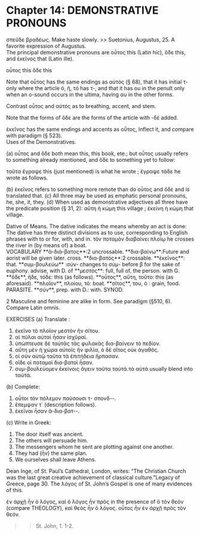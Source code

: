 # Chapter 14: DEMONSTRATIVE PRONOUNS


<quote xml:lang="grc">
σπεῦδε βραδέως.

</quote>
<quote xml:lang="eng">
Make haste slowly.

</quote>
>> Suetonius, Augustus, 25. A favorite expression of Augustus.



<div type="textpart" subtype="para" n="74">
The principal demonstrative pronouns are οὗτος this
(Latin hic), ὅδε this, and ἐκεῖνος that (Latin <foreign xml:lang="lat">ille</foreign>).

οὗτος this
ὅδε this


Note that οὗτος has the same endings as αὐτός (§ 68), that it has
initial τ- only where the article ὁ, ἡ, τό has τ-, and that it has ου in
the penult only when an ο-sound occurs in the ultima, having αυ in
the other forms.

Contrast οὗτος and αὐτός as to breathing, accent, and stem.

Note that the forms of ὅδε are the forms of the article with -δέ
added.

<div type="textpart" subtype="para" n="75">
ἐκεῖνος has the same endings and accents as οῧτος,
Inflect it, and compare with paradigm (§ 523).



<pb n="44"/>

<div type="textpart" subtype="para" n="76">
Uses of the Demonstratives.

(a) οὗτος and ὅδε both
mean this, this book, ete.; but οὗτος usually refers to something already mentioned, and ὅδε to something yet to
follow:

ταῦτα ἔγραψε
this (just mentioned) is what he wrote ;
ἔγραψε τάδε
he wrote as follows.

(b) ἐκεῖνος refers to something more remote than do
οὗτος and ὅδε and is translated <gloss>that</gloss>.
(c) All three may be used as emphatic personal pronouns,
he, she, it, they.
(d) When used as demonstrative adjectives all three
have the predicate position (§ 31, 2):
αὕτη ἡ κώμη this village ;
ἐκείνη ἡ κώμη that village.

<div type="textpart" subtype="para" n="77">
Dative of Means. The dative indicates the means whereby an act is done: <note>The dative has three distinct divisions as to use, corresponding to English phrases with to or for, with, and in.</note>
τὸν ποταμὸν διαβαίνει πλοίῳ
he crosses the river in (by means of) a boat.

<div type="textpart" subtype="para" n="78">
VOCABULARY
**ἀ-διά-βατος**:2 uncrossable.
**δια-βαίνω**:<note>Future and aorist will be given later.</note> cross.
**δια-βατός**:2 crossable.
**ἐκεῖνος**: that.
**συμ-βουλεύω** :<note>σύν- changes to σύμ- before β for the sake of euphony.</note> advise, with D. of
**μεστός**: full, full of, the person. with G.
**ὅδε**, ἤδε, τόδε: this (as follows).
**οὗτος**, αὕτη, τοῦτο: this (as aforesaid).
**πλοῖον**, πλοίου, τό: boat.
**σῖτος**, του, ὁ : grain, food.  PARASITE.
**σύν**, prep. with D.: with. SYNOD.

2 Masculine and feminine are alike in form. See paradigm (§510, 6). Compare Latin omnis.




<pb n="45"/>


<div type="textpart" subtype="para" n="79">
EXERCISES
(a) Translate :

1. ἐκεῖνο τὸ πλοῖον μεστὸν ἣν σίτου.
2. αἱ πύλαι αὐταὶ ἦσαν ἰσχῦραί.
3. ὑπώπτευσε δὲ ταύτᾱς τὰς φυλακὰς δια-βαίνειν τὸ πεδίον.
4. αὕτη μὲν ἡ χώρα αὐτοῖς ἣν φιλία, ὁ δὲ σῖτος οὐκ ἀγαθός.
5. οἱ σὺν αὐτῷ ταῦτα τὰ ἐπιτήδεια ἥρπασαν.
6. οἵδε οἱ ποταμοὶ δια-βατοὶ ἦσαν.
7. συμ-βουλεύομεν ἐκείνοις ἄγειν ταῦτα ταὐτά.<note>τὰ αὐτά usually blend into ταὐτά.</note>

(b) Complete:

1. οὗτοι τὸν πόλεμον παύσουσι τ-  σπονδ--.
2. ἔπεμψαν τ΄ (description follows).
3. ἐκεῖναι ἦσαν ἀ-δια-βατ--.

(c) Write in Greek:
1. The door itself was ancient.
2. The others will persuade him.
3. The messengers whom he sent are plotting  against one another.
4. They had (ἦν) the same plan.
5. We ourselves shall leave Athens.

<div type="textpart" subtype="para" n="80">
Dean Inge, of St. Paul’s Cathedral, London, writes:
“The Christian Church was the last great creative achievement of classical culture.”<note>Legacy of Greece, page 30.
</note> The λόγος of St. John’s
Gospel is one of many evidences of this.


<quote>ἐν ἀρχῇ ἦν ὁ λόγος, καὶ ὁ λόγος ἦν πρὸς <note>in the presence of</note> ὃ τὸν θεόν
(compare THEOLOGY), καὶ θεὸς ἦν ὁ λόγος. οὗτος ἦν ἐν ἀρχῇ πρὸς τὸν θεόν.</quote>
>> St. John, 1. 1-2.








<pb n="46"/>


